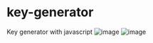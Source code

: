 # key-generator
Key generator with javascript
![image](https://user-images.githubusercontent.com/52418189/182262070-31e7b003-f5cd-48eb-8f5e-c7bc6df035e9.png)
![image](https://user-images.githubusercontent.com/52418189/182262096-66faa5ec-4403-4459-9fdb-0caa15cf1f37.png)

